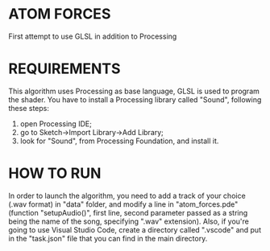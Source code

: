 # ATOM FORCES
First attempt to use GLSL in addition to Processing

# REQUIREMENTS
This algorithm uses Processing as base language, GLSL is used to program the shader. You have to install a Processing library called "Sound", following these steps:
1) open Processing IDE;
2) go to Sketch->Import Library->Add Library;
3) look for "Sound", from Processing Foundation, and install it.

# HOW TO RUN
In order to launch the algorithm, you need to add a track of your choice (.wav format) in "data" folder, and modify a line in "atom_forces.pde" (function "setupAudio()", first line, second parameter passed as a string being the name of the song, specifying ".wav" extension). Also, if you're going to use Visual Studio Code, create a directory called ".vscode" and put in the "task.json" file that you can find in the main directory.
